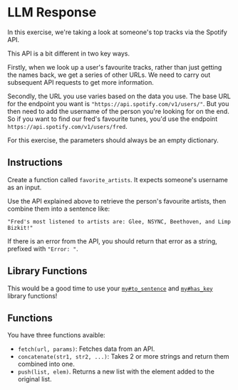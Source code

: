 # LLM Response

In this exercise, we're taking a look at someone's top tracks via the Spotify API.

This API is a bit different in two key ways.

Firstly, when we look up a user's favourite tracks, rather than just getting the names back, we get a series of other URLs. We need to carry out subsequent API requests to get more information.

Secondly, the URL you use varies based on the data you use.
The base URL for the endpoint you want is `"https://api.spotify.com/v1/users/"`. But you then need to add the username of the person you're looking for on the end. So if you want to find our fred's favourite tunes, you'd use the endpoint `https://api.spotify.com/v1/users/fred`.

For this exercise, the parameters should always be an empty dictionary.

## Instructions

Create a function called `favorite_artists`.
It expects someone's username as an input.

Use the API explained above to retrieve the person's favourite artists, then combine them into a sentence like:

```jikiscript
"Fred's most listened to artists are: Glee, NSYNC, Beethoven, and Limp Bizkit!"
```

If there is an error from the API, you should return that error as a string, prefixed with `"Error: "`.

## Library Functions

This would be a good time to use your [`my#to_sentence`](/bootcamp/custom_functions/to_sentence/edit) and [`my#has_key`](/bootcamp/custom_functions/has_key/edit) library functions!

## Functions

You have three functions avaible:

- `fetch(url, params)`: Fetches data from an API.
- `concatenate(str1, str2, ...)`: Takes 2 or more strings and return them combined into one.
- `push(list, elem)`. Returns a new list with the element added to the original list.
